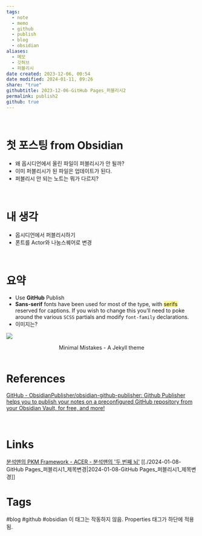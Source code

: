 ```yaml
---
tags:
  - note
  - memo
  - github
  - publish
  - blog
  - obsidian
aliases:
  - 메모
  - 깃허브
  - 퍼블리시
date created: 2023-12-06, 00:54
date modified: 2024-01-11, 09:26
share: "true"
githubtitle: 2023-12-06-GitHub Pages_퍼블리시2
permalink: publish2
github: true
---
```




<br>

# 첫 포스팅 from Obsidian
- 왜 옵시디언에서 올린 파일이 퍼블리시가 안 될까?
- 이미 퍼블리시가 된 파일은 업데이트가 된다.
- 퍼블리시 안 되는 노트는 뭐가 다르지?

<br>

# 내 생각
- 옵시디언에서 퍼블리시하기
- 폰트를 Actor와 나눔스퀘어로 변경

<br>

# 요약
- Use **GitHub** Publish
- **Sans-serif** fonts have been used for most of the type, with <span style="background:#fff88f">serifs</span> reserved for captions. If you wish to change this you’ll need to poke around the various `SCSS` partials and modify `font-family` declarations.
- 이미지는?

![](https://i.imgur.com/jrAN6Mn.png)
<center>Minimal Mistakes - A Jekyll theme</center>

<br>

# References
[GitHub - ObsidianPublisher/obsidian-github-publisher: Github Publisher helps you to publish your notes on a preconfigured GitHub repository from your Obsidian Vault, for free, and more!](https://github.com/ObsidianPublisher/obsidian-github-publisher)

<br>

# Links
[분석맨의 PKM Framework - ACER - 분석맨의 '두 번째 뇌'](https://secondbrain.analysisman.com/Atlas/1_WRITE/1_Publish/%EB%B6%84%EC%84%9D%EB%A7%A8%EC%9D%98+PKM+Framework+-+ACER)
[[./2024-01-08-GitHub Pages_퍼블리시1_제목변경|2024-01-08-GitHub Pages_퍼블리시1_제목변경]]
<br>

# Tags
#blog #github #obsidian 
이 태그는 작동하지 않음. Properties 태그가 하단에 적용됨.
<br>

